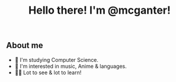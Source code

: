 <h1 align="center"> Hello there! I'm @mcganter! </h1>

<br>

<h2> About me </h2>

- 📑 I'm studying Computer Science.
- 🎵 I'm interested in music, Anime & languages.
- 💪🏻 Lot to see & lot to learn!
